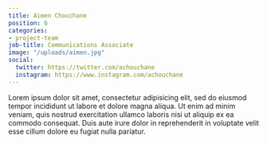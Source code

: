 ```yaml
---
title: Aimen Chouchane
position: 6
categories:
- project-team
job-title: Communications Associate
image: "/uploads/aimen.jpg"
social:
  twitter: https://twitter.com/achouchane
  instagram: https://www.instagram.com/achouchane
---
```


Lorem ipsum dolor sit amet, consectetur adipisicing elit, sed do eiusmod tempor incididunt ut labore et dolore magna aliqua. Ut enim ad minim veniam, quis nostrud exercitation ullamco laboris nisi ut aliquip ex ea commodo consequat. Duis aute irure dolor in reprehenderit in voluptate velit esse cillum dolore eu fugiat nulla pariatur.